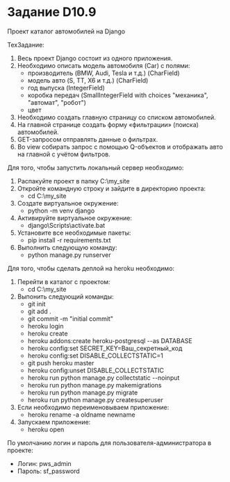 # Задание D10.9

   Проект каталог автомобилей на Django

   ТехЗадание:
1) Весь проект Django состоит из одного приложения.
2) Необходимо описать модель автомобиля (Car) с полями:
   - производитель (BMW, Audi, Tesla и т.д.) (CharField)
   - модель авто (S, TT, X6 и т.д.) (CharField)
   - год выпуска (IntegerField)
   - коробка передач (SmallIntegerField with choices "механика", "автомат", "робот")
   - цвет
3) Необходимо создать главную страницу со списком автомобилей.
4) На главной странице создать форму «фильтрации» (поиска) автомобилей.
5) GET-запросом отправлять данные о фильтрах.
6) Во view собирать запрос с помощью Q-объектов и отображать авто на главной с учётом фильтров.

Для того, чтобы запустить локальный сервер необходимо:
1) Распакуйте проект в папку C:\my_site
2) Откройте командную строку и зайдите в директорию проекта:
   - cd C:\my_site
3) Создате виртуальное окружение:
   - python -m venv django
4) Активируйте виртуальное окружение:
   - django\Scripts\activate.bat
5) Установите все необходимые пакеты:
   - pip install -r requirements.txt
6) Выполнить следующую команду:
   - python manage.py runserver

Для того, чтобы сделать деплой на heroku необходимо:
1) Перейти в каталог с проектом:
   - cd C:\my_site
2) Выпонить следующий команды:
   - git init
   - git add .
   - git commit -m "initial commit"
   - heroku login
   - heroku create
   - heroku addons:create heroku-postgresql --as DATABASE
   - heroku config:set SECRET_KEY=Ваш_секретный_код
   - heroku config:set DISABLE_COLLECTSTATIC=1
   - git push heroku master
   - heroku config:unset DISABLE_COLLECTSTATIC
   - heroku run python manage.py collectstatic --noinput
   - heroku run python manage.py makemigrations
   - heroku run python manage.py migrate
   - heroku run python manage.py createsuperuser
3) Если необходимо переименовываем приложение:
   - heroku rename -a oldname newname
4) Запускаем приложение:
   - heroku open

По умолчанию логин и пароль для пользователя-администратора в проекте:
- Логин: pws_admin
- Пароль: sf_password
